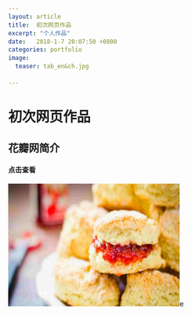 ```yaml
---
layout: article
title:  初次网页作品
excerpt: "个人作品"
date:   2018-1-7 20:07:50 +0800
categories: portfolio
image:
  teaser: tab_en&ch.jpg
  
---
```


# 初次网页作品

## 花瓣网简介

#### 点击查看


<a href="https://sssakuraiii.github.io/portfolio/first_page/index.html" target="_blank"><img src="images/huaban.jpg" width="350" height="250" border="0" /></a>e
